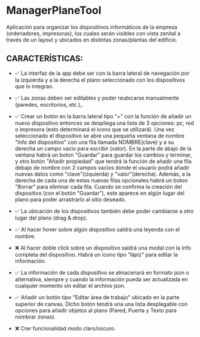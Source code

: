 # ManagerPlaneTool

Aplicación para organizar los dispositivos informáticos de la empresa (ordenadores, impresoras), los cuales serán visibles con vista zenital a través de un layout y ubicados en distintas zonas/plantas del edificio.

## CARACTERÍSTICAS:

- ✅ La interfaz de la app debe ser con la barra lateral de navegación por la izquierda y a la derecha el plano seleccionado con los dispositivos que lo integran.

- ✅ Las zonas deben ser editables y poder reubicarse manualmente (paredes, escritorios, etc.),.

- ✅ Crear un botón en la barra lateral tipo “+” con la función de añadir un nuevo dispositivo entonces se despliega una lista de 3 opciones: pc, red o impresora (esto determinará el icono que se utilizará).
Una vez seleccionado el dispositivo se abre una pequeña ventana de nombre "Info del dispositivo" con una fila llamada NOMBRE(clave) y a su derecha un campo vacio para escribir (valor).
En la parte de abajo de la ventana habrá un boton "Guardar" para guardar los cambios y terminar, y otro botón "Añadir propiedad" que tendrá la función de añadir una fila debajo de nombre con 2 campos vacios donde el usuario podrá añadir nuevas datos como "clave"(izquierda) y "valor"(derecha). Además, a la derecha de cada una de estas nuevas filas opcionales habrá un boton "Borrar" para eliminar cada fila.
Cuando se confirma la creación del dispositivo (con el botón "Guardar"), este aparece en algún lugar del plano para poder arrastrarlo al sitio deseado.

- ✅ La ubicación de los dispositivos también debe poder cambiarse a otro lugar del plano (drag & drop).

- ✅ Al hacer hover sobre algún dispositivo saldrá una leyenda con el nombre.

- ❌ Al hacer doble click sobre un dispositivo saldrá una modal con la info completa del dispositivo. Habrá un icono tipo “lápiz” para editar la información.

- ✅ La información de cada dispositivo se almacenará en formato json o alternativa, siempre y cuando la información pueda ser actualizada en cualquier momento sin editar el archivo json.

- ✅ Añadir un botón tipo "Editar área de trabajo" ubicado en la parte superior de canvas. Dicho botón tendrá una una lista desplegable con opciones para añadir objetos al plano (Pared, Puerta y Texto para nombrar zonas).

- ❌ Crer funcionalidad modo claro/oscuro.